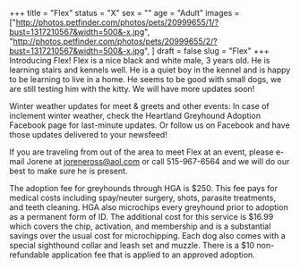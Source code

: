 +++
title = "Flex"
status = "X"
sex = ""
age = "Adult"
images = ["http://photos.petfinder.com/photos/pets/20999655/1/?bust=1317210567&width=500&-x.jpg",
"http://photos.petfinder.com/photos/pets/20999655/2/?bust=1317210567&width=500&-x.jpg",
]
draft = false
slug = "Flex"
+++
Introducing Flex!  Flex is a nice black and white male, 3 years old.  He is learning stairs and kennels well.  He is a quiet boy in the kennel and is happy to be learning to live in a home.  He seems to be good with small dogs, we are still testing him with the kitty.  We will have more updates soon!


Winter weather updates for meet & greets and other events: In case of inclement winter weather, check the Heartland Greyhound Adoption Facebook page for last-minute updates. Or follow us on Facebook and have those updates delivered to your newsfeed!



If you are traveling from out of the area to meet Flex at an event, please e-mail Jorene at joreneross@aol.com or call 515-967-6564 and we will do our best to make sure he is present.

The adoption fee for greyhounds through HGA is $250. This fee pays for medical costs including spay/neuter surgery, shots, parasite treatments, and teeth cleaning. HGA also microchips every greyhound prior to adoption as a permanent form of ID. The additional cost for this service is $16.99 which covers the chip, activation, and membership and is a substantial savings over the usual cost for microchipping. Each dog also comes with a special sighthound collar and leash set and muzzle. There is a $10 non-refundable application fee that is applied to an approved adoption.

